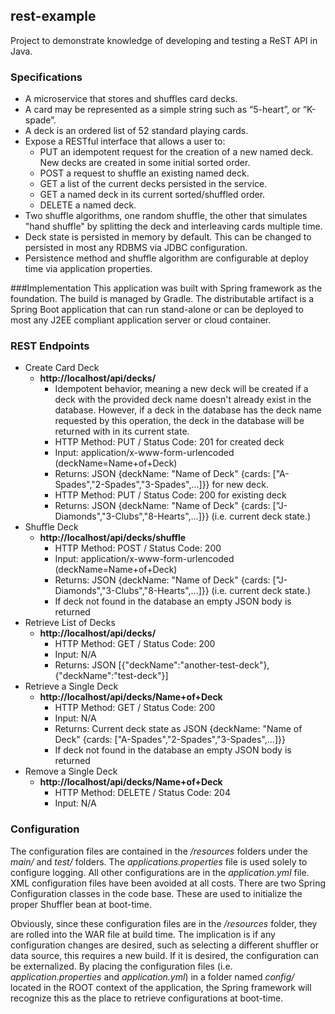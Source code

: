 ## rest-example  #
Project to demonstrate knowledge of developing and testing a ReST API in Java.

### Specifications
- A microservice that stores and shuffles card decks.
- A card may be represented as a simple string such as “5-heart”, or “K-spade”.
- A deck is an ordered list of 52 standard playing cards.
- Expose a RESTful interface that allows a user to:
	- PUT an idempotent request for the creation of a new named deck.  New decks are created in some initial sorted order.
	- POST a request to shuffle an existing named deck.
	- GET a list of the current decks persisted in the service.
	- GET a named deck in its current sorted/shuffled order.
	- DELETE a named deck.
- Two shuffle algorithms, one random shuffle, the other that simulates "hand shuffle" by splitting the deck and interleaving cards multiple time.
- Deck state is persisted in memory by default. This can be changed to persisted in most any RDBMS via JDBC configuration.
- Persistence method and shuffle algorithm are configurable at deploy time via application properties.  

###Implementation
This application was built with Spring framework as the foundation. The build is managed by Gradle. The distributable artifact is a Spring Boot application that can run stand-alone or can be deployed to most any J2EE compliant application server or cloud container.

### REST Endpoints

- Create Card Deck 
	- **http://localhost/api/decks/**
		- Idempotent behavior, meaning a new deck will be created if a deck with the provided deck name doesn't already exist in the database. However, if a deck in the database has the deck name requested by this operation, the deck in the database will be returned with in its current state.
		- HTTP Method: PUT / Status Code: 201 for created deck
		- Input: application/x-www-form-urlencoded (deckName=Name+of+Deck)
		- Returns: JSON {deckName: "Name of Deck" {cards: ["A-Spades","2-Spades","3-Spades",...]}} for new deck.
		- HTTP Method: PUT / Status Code: 200 for existing deck
		- Returns: JSON {deckName: "Name of Deck" {cards: ["J-Diamonds","3-Clubs","8-Hearts",...]}} (i.e. current deck state.)
- Shuffle Deck
	- **http://localhost/api/decks/shuffle**  
		- HTTP Method: POST / Status Code: 200
		- Input: application/x-www-form-urlencoded (deckName=Name+of+Deck)
		- Returns: JSON {deckName: "Name of Deck" {cards: ["J-Diamonds","3-Clubs","8-Hearts",...]}} (i.e. current deck state.)
		- If deck not found in the database an empty JSON body is returned 
- Retrieve List of Decks
	- **http://localhost/api/decks/**		
		- HTTP Method: GET / Status Code: 200
		- Input: N/A
		- Returns: JSON [{"deckName":"another-test-deck"},{"deckName":"test-deck"}]
- Retrieve a Single Deck
	- **http://localhost/api/decks/Name+of+Deck**		
		- HTTP Method: GET / Status Code: 200
		- Input: N/A
		- Returns: Current deck state as JSON {deckName: "Name of Deck" {cards: ["A-Spades","2-Spades","3-Spades",...]}}
		- If deck not found in the database an empty JSON body is returned 
- Remove a Single Deck
	- **http://localhost/api/decks/Name+of+Deck**		
		- HTTP Method: DELETE / Status Code: 204
		- Input: N/A

### Configuration
The configuration files are contained in the */resources* folders under the *main/* and *test/* folders. The *applications.properties* file is used solely to  configure logging. All other configurations are in the *application.yml* file. XML configuration files have been avoided at all costs. There are two Spring Configuration classes in the code base. These are used to initialize the proper Shuffler bean at boot-time.

Obviously, since these configuration files are in the */resources* folder, they are rolled into the WAR file at build time. The implication is if any configuration changes are desired, such as selecting a different shuffler or data source, this requires a new build. If it is desired, the configuration can be externalized. By placing the configuration files (i.e. *application.properties* and *application.yml*) in a folder named *config/* located in the ROOT context of the application, the Spring framework will recognize this as the place to retrieve configurations at boot-time.
